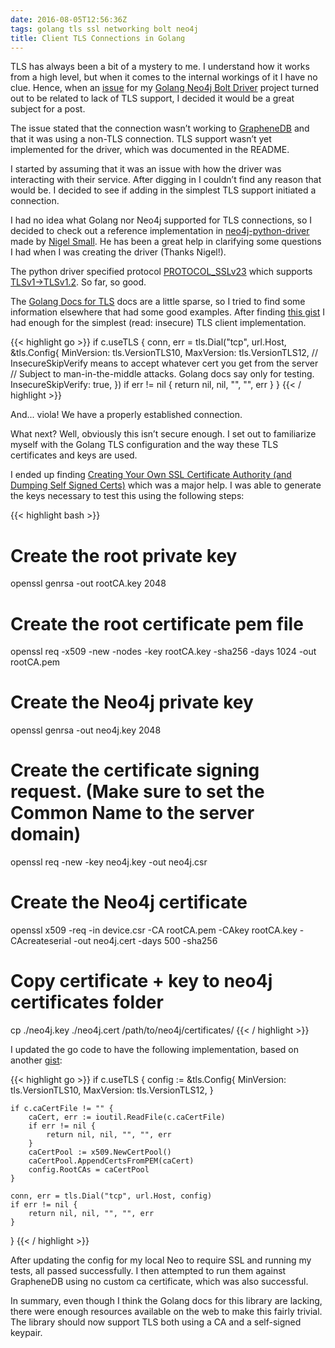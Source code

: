 ```yaml
---
date: 2016-08-05T12:56:36Z
tags: golang tls ssl networking bolt neo4j
title: Client TLS Connections in Golang
---
```


TLS has always been a bit of a mystery to me.  I understand how it works from a high
level, but when it comes to the internal workings of it I have no clue.  Hence, when an 
[issue][graphene-issue] for my [Golang Neo4j Bolt Driver][golang-neo4j-bolt-driver] 
project turned out to be related to lack of TLS support, 
I decided it would be a great subject for a post.

The issue stated that the connection wasn’t working to [GrapheneDB][graphenedb]
and that it was using a non-TLS connection.  TLS support wasn’t yet implemented for
the driver, which was documented in the README.

I started by assuming that it was an issue with how the driver
was interacting with their service.  After digging in I couldn’t find any
reason that would be. I decided to see if adding in the simplest TLS
support initiated a connection.

I had no idea what Golang nor Neo4j supported for TLS connections, so I 
decided to check out a reference implementation in [neo4j-python-driver][neo4j-python-driver]
made by [Nigel Small][nigel-small].  He has been a great help in clarifying some questions I had
when I was creating the driver (Thanks Nigel!).

The python driver specified protocol [PROTOCOL_SSLv23][neo4j-tls-protocol] 
which supports [TLSv1->TLSv1.2][python-socket-creation]. So far, so good.

The [Golang Docs for TLS][golang-tls] docs are a little sparse, so I tried to find some
information elsewhere that had some good examples.  After finding [this gist][tls-golang-gist]
I had enough for the simplest (read: insecure) TLS client implementation. 

{{< highlight go >}}
if c.useTLS {
    conn, err = tls.Dial("tcp", url.Host, &tls.Config{
        MinVersion: tls.VersionTLS10,
        MaxVersion: tls.VersionTLS12,
        // InsecureSkipVerify means to accept whatever cert you get from the server
        // Subject to man-in-the-middle attacks. Golang docs say only for testing.
        InsecureSkipVerify: true, 
    })
    if err != nil {
        return nil, nil, "", "", err
    }
}
{{< / highlight >}}

And... viola! We have a properly established connection.

What next? Well, obviously this isn’t secure enough. I set out to familiarize myself
with the Golang TLS configuration and the way these TLS certificates and keys are used.

I ended up finding 
[Creating Your Own SSL Certificate Authority (and Dumping Self Signed Certs)][ssl-certs]
which was a major help.  I was able to generate the keys necessary to test this using
the following steps:

{{< highlight bash >}}
# Create the root private key
openssl genrsa -out rootCA.key 2048
# Create the root certificate pem file
openssl req -x509 -new -nodes -key rootCA.key -sha256 -days 1024 -out rootCA.pem
# Create the Neo4j private key
openssl genrsa -out neo4j.key 2048
# Create the certificate signing request. (Make sure to set the Common Name to the server domain)
openssl req -new -key neo4j.key -out neo4j.csr
# Create the Neo4j certificate
openssl x509 -req -in device.csr -CA rootCA.pem -CAkey rootCA.key -CAcreateserial -out neo4j.cert -days 500 -sha256
# Copy certificate + key to neo4j certificates folder
cp ./neo4j.key ./neo4j.cert /path/to/neo4j/certificates/
{{< / highlight >}}

I updated the go code to have the following implementation, based on another [gist][ca-cert-gist]:

{{< highlight go >}}
if c.useTLS {
    config := &tls.Config{
        MinVersion: tls.VersionTLS10,
        MaxVersion: tls.VersionTLS12,
    }

    if c.caCertFile != "" {
        caCert, err := ioutil.ReadFile(c.caCertFile)
        if err != nil {
            return nil, nil, "", "", err
        }
        caCertPool := x509.NewCertPool()
        caCertPool.AppendCertsFromPEM(caCert)
        config.RootCAs = caCertPool
    }

    conn, err = tls.Dial("tcp", url.Host, config)
    if err != nil {
        return nil, nil, "", "", err
    }
}
{{< / highlight >}}

After updating the config for my local Neo to require SSL and running my tests, all 
passed successfully.  I then attempted to run them against GrapheneDB using no custom
ca certificate, which was also successful.

In summary, even though I think the Golang docs for this library are lacking, there
were enough resources available on the web to make this fairly trivial.  The library
should now support TLS both using a CA and a self-signed keypair.


[golang-neo4j-bolt-driver]: http://jekyllrb.com/docs/home
[graphene-issue]: https://github.com/johnnadratowski/golang-neo4j-bolt-driver/issues/5
[graphenedb]:   http://www.graphenedb.com/
[neo4j-python-driver]: https://github.com/neo4j/neo4j-python-driver
[nigel-small]: https://github.com/nigelsmall
[neo4j-tls-protocol]: https://github.com/neo4j/neo4j-python-driver/blob/1.1/neo4j/v1/session.py#L141
[python-socket-creation]: https://docs.python.org/2/library/ssl.html#socket-creation
[golang-tls]: https://golang.org/pkg/crypto/tls/
[tls-golang-gist]: https://gist.github.com/denji/12b3a568f092ab951456#tls-transport-layer-security--client
[ssl-certs]: https://datacenteroverlords.com/2012/03/01/creating-your-own-ssl-certificate-authority/
[ca-cert-gist]: https://gist.github.com/michaljemala/d6f4e01c4834bf47a9c4#file-tls-client-go-L27

